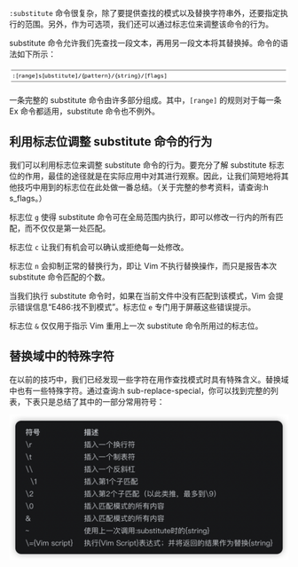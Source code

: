 `:substitute` 命令很复杂，除了要提供查找的模式以及替换字符串外，还要指定执行的范围。另外，作为可选项，我们还可以通过标志位来调整该命令的行为。

substitute 命令允许我们先查找一段文本，再用另一段文本将其替换掉。命令的语法如下所示：

![](../../.vuepress/public/img/vim/177.jpg)

一条完整的 substitute 命令由许多部分组成。其中，`[range]` 的规则对于每一条 Ex 命令都适用，substitute 命令也不例外。

## 利用标志位调整 substitute 命令的行为

我们可以利用标志位来调整 substitute 命令的行为。要充分了解 substitute 标志位的作用，最佳的途径就是在实际应用中对其进行观察。因此，让我们简短地将其他技巧中用到的标志位在此处做一番总结。（关于完整的参考资料，请查询:h s_flags。）

标志位 `g` 使得 substitute 命令可在全局范围内执行，即可以修改一行内的所有匹配，而不仅仅是第一处匹配。

标志位 `c` 让我们有机会可以确认或拒绝每一处修改。

标志位 `n` 会抑制正常的替换行为，即让 Vim 不执行替换操作，而只是报告本次 substitute 命令匹配的个数。

当我们执行 substitute 命令时，如果在当前文件中没有匹配到该模式，Vim 会提示错误信息“E486:找不到模式”。标志位 `e` 专门用于屏蔽这些错误提示。

标志位 `&` 仅仅用于指示 Vim 重用上一次 substitute 命令所用过的标志位。

## 替换域中的特殊字符

在以前的技巧中，我们已经发现一些字符在用作查找模式时具有特殊含义。替换域中也有一些特殊字符。通过查询:h sub-replace-special，你可以找到完整的列表，下表只是总结了其中的一部分常用符号：

![](../../.vuepress/public/img/vim/178.png)
